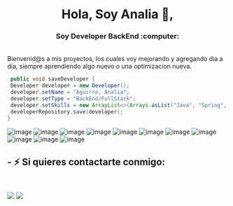 <h1 align="center">Hola, Soy Analia 👋,</h1>
<h3 align="center">Soy Developer BackEnd :computer:</h3>

<br>
Bienvenid@s a mis proyectos, los cuales voy mejorando y agregando dia a dia, siempre aprendiendo algo nuevo o una optimizacion nueva.

```java
 public void saveDeveloper {
 Developer developer = new Developer();
 developer.setName = "Aguirre, Analia";
 developer.setType = "BackEnd/FullStack";
 developer.setSkills = new ArrayList<>(Arrays.asList("Java", "Spring", "MySql", "MVC", "SCRUM", "GitHub", "Maven", "Bootstrap", "Hibernate", "JDBC/JPA", "Thymeleaf"));
 developerRepository.save(developer);
}
```

![image](https://img.shields.io/badge/Trello-0052CC?style=for-the-badge&logo=Jira&logoColor=white)
![image](https://img.shields.io/badge/Node.js-339933?style=for-the-badge&logo=nodedotjs&logoColor=white)
![image](https://img.shields.io/badge/Express.js-000000?style=for-the-badge&logo=express&logoColor=white)
![image](https://img.shields.io/badge/MySQL-005C84?style=for-the-badge&logo=mysql&logoColor=white)
![image](https://img.shields.io/badge/GitHub-100000?style=for-the-badge&logo=github&logoColor=white)
![image](https://img.shields.io/badge/Jira-0052CC?style=for-the-badge&logo=Jira&logoColor=white)
![image](https://img.shields.io/badge/JWT-green?style=for-the-badge&logo=jwt&logoColor=white)
![image](https://img.shields.io/badge/-HTML-blue?style=for-the-badge&logo=HTML5&logoColor=white)
![image](https://img.shields.io/badge/CSS-red?style=for-the-badge&logo=CSS3&logoColor=white)
![image](https://img.shields.io/badge/SCRUM-yellow?style=for-the-badge&logo=SCRUM&logoColor=white)
![image](https://img.shields.io/badge/Javascript-violet?style=for-the-badge&logo=javascript&logoColor=white)

<h2>- ⚡ Si quieres contactarte conmigo:</h2><br>

  <a href = "mailto:aguirreanalia.dev@gmail.com"><img src="https://img.shields.io/badge/-Gmail-%23333?style=for-the-badge&logo=gmail&logoColor=white" target="_blank"></a>
  <a href="https://www.linkedin.com/in/analiaaguirre" target="_blank"><img src="https://img.shields.io/badge/-LinkedIn-%230077B5?style=for-the-badge&logo=linkedin&logoColor=white" target="_blank"></a> 
